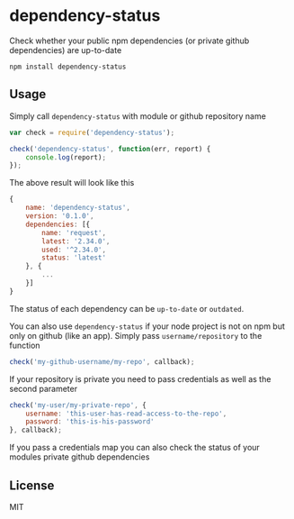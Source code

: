 # dependency-status

Check whether your public npm dependencies (or private github dependencies) are up-to-date

	npm install dependency-status

## Usage

Simply call `dependency-status` with module or github repository name

``` js
var check = require('dependency-status');

check('dependency-status', function(err, report) {
	console.log(report);
});
```

The above result will look like this

``` js
{
	name: 'dependency-status',
	version: '0.1.0',
	dependencies: [{
		name: 'request',
		latest: '2.34.0',
		used: '^2.34.0',
		status: 'latest'
	}, {
		...
	}]
}
```

The status of each dependency can be `up-to-date` or `outdated`.

You can also use `dependency-status` if your node project is not on npm but only on github (like an app).
Simply pass `username/repository` to the function

``` js
check('my-github-username/my-repo', callback);
```

If your repository is private you need to pass credentials as well as the second parameter

``` js
check('my-user/my-private-repo', {
	username: 'this-user-has-read-access-to-the-repo',
	password: 'this-is-his-password'
}, callback);
```

If you pass a credentials map you can also check the status of your modules private github dependencies

## License

MIT